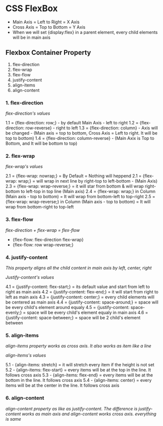 # CSS FlexBox

 - Main Axis = Left to Right = X Axis
 - Cross Axis = Top to Bottom = Y Axis
 - When we will set {display:flex} in a parent element, every child elements will be in main axis

## Flexbox Container Property

 1. flex-direction
 2. flex-wrap
 3. flex-flow
 4. justify-content
 5. align-items
 6. align-content



 ### 1. flex-direction 


  *flex-direction's values*

  1.1 = {flex-direction: row;} - by default Main Axis - left to right
  1.2 = {flex-direction: row-reverse} - right to left
  1.3 = {flex-direction: column} - Axis will be changed - (Main axis = top to bottom, Cross Axis = Left to right. It will be top to bottom) 
  1.4 = {flex-direction: column-reverse} - (Main Axix is Top to Bottom, and It will be bottom to top)

 ### 2. flex-wrap
 
 *flex-wrap's values*

  2.1 = {flex-wrap: nowrap;} = By Default = Nothing will heppend
  2.1 = {flex-wrap: wrap;} = will wrap in next line by right-top to left-bottom - (Main Axis)
  2.3 = {flex-wrap: wrap-reverse;} = it will star from bottom & will wrap right-bottom to left-top in top line (Main axis)
  2.4 = {flex-wrap: wrap;} in Column (Main axis - top to bottom) = It will wrap from bottom-left to top-right
  2.5 = {flex-wrap: wrap-reverse;} in Column (Main axis - top to bottom) = It will wrap from bottom-right to top-left
 





 ### 3. flex-flow

 *flex-direction + flex-wrap = flex-flow*

  - {flex-flow: flex-direction flex-wrap}
  - {flex-flow: row wrap-reverse;}





 ### 4. justify-content

  *This property aligns all the child content in main axis by left, center, right*

  *Justify-content's values*

  4.1 = {justify-content: flex-start;} = its default value and start from left to right as main axis
  4.2 = {justify-content: flex-end;} = it will start from right to left as main axis
  4.3 = {justify-content: center;} = every child elements will be centered as main axis
  4.4 = {justify-content: space-around;} = space will be every child's element around equaly
  4.5 = {justify-content: space-evenly;} = space will be every child's element equaly in main axis
  4.6 = {justify-content: space-between;} = space will be 2 child's element between




 ### 5. align-items

  *align-items property works as cross axis. It also works as item like a line*

  *align-items's values*

  5.1 - {align-items: stretch} = it will stretch every item if the height is not set
  5.2 - {align-items: flex-start} = every items will be at the top in the line. It follows cross axis
  5.3 - {align-items: flex-end} = every items will be at the bottom in the line. It follows cross axis
  5.4 - {align-items: center} = every items will be at the center in the line. It follows cross axis
 
 ### 6. align-content
 
   *align-content property as like as  justify-content. The difference is justify-content works as main axis and align-content works cross axis. everything is same*